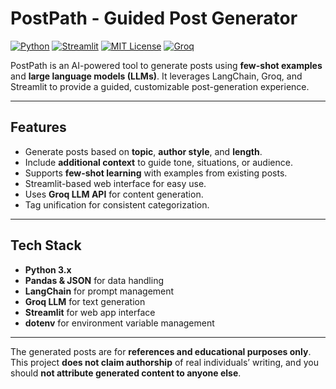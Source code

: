 # PostPath - Guided Post Generator

[![Python](https://img.shields.io/badge/python-3.10+-blue?logo=python)](https://www.python.org/) 
[![Streamlit](https://img.shields.io/badge/streamlit-1.30-red?logo=streamlit)](https://streamlit.io/) 
[![MIT License](https://img.shields.io/badge/license-MIT-green)](LICENSE) 
[![Groq](https://img.shields.io/badge/Groq-API-orange)](https://www.groq.com/)

PostPath is an AI-powered tool to generate posts using **few-shot examples** and **large language models (LLMs)**. It leverages LangChain, Groq, and Streamlit to provide a guided, customizable post-generation experience.

---

## Features

- Generate posts based on **topic**, **author style**, and **length**.
- Include **additional context** to guide tone, situations, or audience.
- Supports **few-shot learning** with examples from existing posts.
- Streamlit-based web interface for easy use.
- Uses **Groq LLM API** for content generation.
- Tag unification for consistent categorization.

---

## Tech Stack

- **Python 3.x**
- **Pandas & JSON** for data handling
- **LangChain** for prompt management
- **Groq LLM** for text generation
- **Streamlit** for web app interface
- **dotenv** for environment variable management

---




The generated posts are for **references and educational purposes only**.  This project **does not claim authorship** of real individuals’ writing, and you should **not attribute generated content to anyone else**.  

